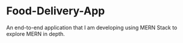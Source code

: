 # Food-Delivery-App
An end-to-end application that I am developing using MERN Stack to explore MERN in depth.
